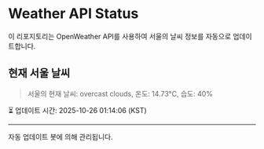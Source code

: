 
# Weather API Status

이 리포지토리는 OpenWeather API를 사용하여 서울의 날씨 정보를 자동으로 업데이트합니다.

## 현재 서울 날씨
> 서울의 현재 날씨: overcast clouds, 온도: 14.73°C, 습도: 40%

⏳ 업데이트 시간: 2025-10-26 01:14:06 (KST)

---
자동 업데이트 봇에 의해 관리됩니다.
